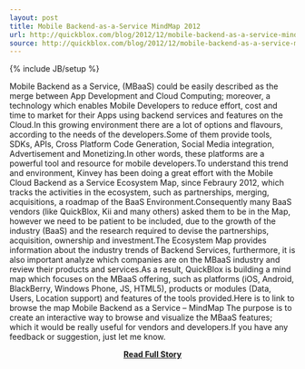 ```yaml
---
layout: post
title: Mobile Backend-as-a-Service MindMap 2012
url: http://quickblox.com/blog/2012/12/mobile-backend-as-a-service-mindmap-2012/
source: http://quickblox.com/blog/2012/12/mobile-backend-as-a-service-mindmap-2012/
---
```

{% include JB/setup %}<p>Mobile Backend as a Service, (MBaaS) could be easily described as the merge between App Development and Cloud Computing; moreover, a technology which enables Mobile Developers to reduce effort, cost and time to market for their Apps using backend services and features on the Cloud.In this growing environment there are a lot of options and flavours, according to the needs of the developers.Some of them provide tools, SDKs, APIs, Cross Platform Code Generation, Social Media integration, Advertisement and Monetizing.In other words, these platforms are a powerful tool and resource for mobile developers.To understand this trend and environment, Kinvey has been doing a great effort with the Mobile Cloud Backend as a Service Ecosystem Map, since Febraury 2012, which tracks the activities in the ecosystem, such as partnerships, merging, acquisitions, a roadmap of the BaaS Environment.Consequently many BaaS vendors (like QuickBlox, Kii and many others) asked them to be in the Map, however we need to be patient to be included, due to the growth of the industry (BaaS) and the research required to devise the partnerships, acquisition, ownership and investment.The Ecosystem Map provides information about the industry trends of Backend Services, furthermore, it is also important analyze which companies are on the MBaaS industry and review their products and services.As a result, QuickBlox is building a mind map which focuses on the MBaaS offering, such as platforms (iOS, Android, BlackBerry, Windows Phone, JS, HTML5), products or modules (Data, Users, Location support) and features of the tools provided.Here is to link to browse the map
  Mobile Backend as a Service – MindMap
 The purpose is to create an interactive way to browse and visualize the MBaaS features; which it would be really useful for vendors and developers.If you have any feedback or suggestion, just let me know.</p>
<center><p><a href="http://quickblox.com/blog/2012/12/mobile-backend-as-a-service-mindmap-2012/" style='padding:25px; font-sze:18px; font-weight: bold;'>Read Full Story</a></p></center>
